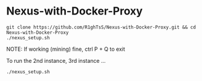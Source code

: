 # Nexus-with-Docker-Proxy

	git clone https://github.com/R1ghTsS/Nexus-with-Docker-Proxy.git && cd Nexus-with-Docker-Proxy
 	./nexus_setup.sh

NOTE: If working (mining) fine, ctrl P + Q to exit

To run the 2nd instance, 3rd instance ...

	./nexus_setup.sh
